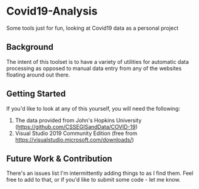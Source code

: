 # Covid19-Analysis
Some tools just for fun, looking at Covid19 data as a personal project

## Background
The intent of this toolset is to have a variety of utilities for automatic data processing as opposed to manual data entry from any of the websites floating around out there.

## Getting Started
If you'd like to look at any of this yourself, you will need the following:
1.	The data provided from John's Hopkins University (https://github.com/CSSEGISandData/COVID-19)
2.	Visual Studio 2019 Community Edition (free from https://visualstudio.microsoft.com/downloads/)

## Future Work & Contribution
There's an issues list I'm intermittently adding things to as I find them. Feel free to add to that, or if you'd like to submit some code - let me know.
